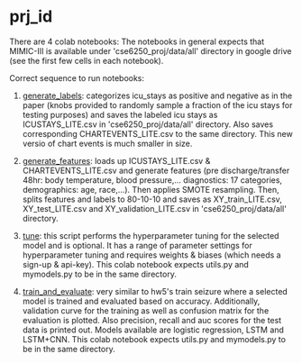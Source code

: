 # prj_id
There are 4 colab notebooks:
The notebooks in general expects that MIMIC-III is available under 'cse6250_proj/data/all' directory in google drive (see the first few cells in each notebook).

Correct sequence to run notebooks:

1. [generate_labels](../main/generate_labels.ipynb): categorizes icu_stays as positive and negative as in the paper (knobs provided to randomly sample a fraction of the icu stays for testing purposes) and saves the labeled icu stays as ICUSTAYS_LITE.csv in 'cse6250_proj/data/all' directory. Also saves corresponding CHARTEVENTS_LITE.csv to the same directory. This new versio of chart events is much smaller in size.

2. [generate_features](../main/generate_features.ipynb): loads up ICUSTAYS_LITE.csv & CHARTEVENTS_LITE.csv and generate features (pre discharge/transfer 48hr: body temperature, blood pressure,... diagnostics: 17 categories, demographics: age, race,...). Then applies SMOTE resampling. Then, splits features and labels to 80-10-10 and saves as XY_train_LITE.csv, XY_test_LITE.csv and XY_validation_LITE.csv in 'cse6250_proj/data/all' directory.

3. [tune](../main/tune.ipynb): this script performs the hyperparameter tuning for the selected model and is optional. It has a range of parameter settings for hyperparameter tuning and requires weights & biases (which needs a sign-up & api-key). This colab notebook expects utils.py and mymodels.py to be in the same directory. 

4. [train_and_evaluate](../main/train_and_evaluate.ipynb): very similar to hw5's train seizure where a selected model is trained and evaluated based on accuracy. Additionally, validation curve for the training as well as confusion matrix for the evaluation is plotted. Also precision, recall and auc scores for the test data is printed out. Models available are logistic regression, LSTM and LSTM+CNN. This colab notebook expects utils.py and mymodels.py to be in the same directory. 

